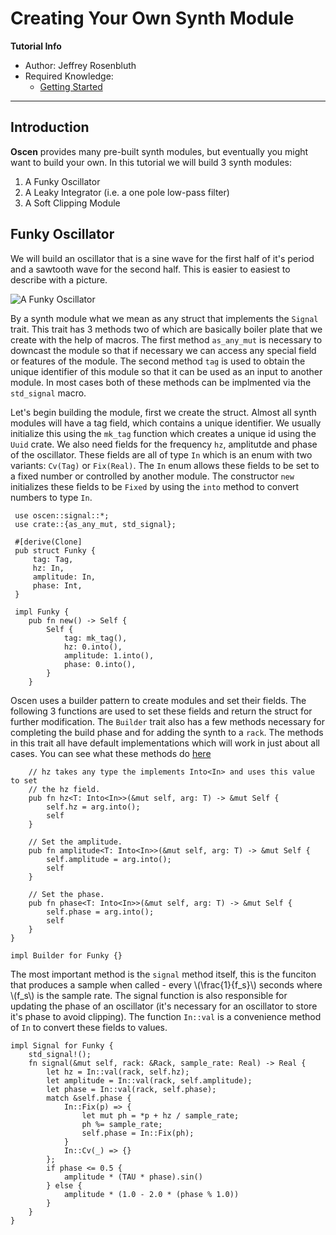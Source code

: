 # Creating Your Own Synth Module

**Tutorial Info**

- Author: Jeffrey Rosenbluth
- Required Knowledge:
    - [Getting Started](/getting_started.md)

---

## Introduction

**Oscen** provides many pre-built synth modules, but eventually you might want
to build your own. In this tutorial we will build 3 synth modules:
1. A Funky Oscillator
2. A Leaky Integrator (i.e. a one pole low-pass filter)
3. A Soft Clipping Module

## Funky Oscillator

We will build an oscillator that is a sine wave for the first half of it's period
and a sawtooth wave for the second half. This is easier to easiest to describe
with a picture.

![A Funky Oscillator](../images/funky_osc.svg)

By a synth module what we mean as any struct that implements the
`Signal` trait. This trait has 3 methods two of which are basically
boiler plate that we create with the help of macros. The first method `as_any_mut`
is necessary to downcast the module so that if necessary we can access any special
field or features of the module. The second method `tag` is used to obtain the
unique identifier of this module so that it can be used as an input to another module.
In most cases both of these methods can be implmented via the `std_signal` macro.

Let's begin building the module, first we create the struct. Almost all synth
modules will have a tag field, which contains a unique identifier. We usually
initialize this using the `mk_tag` function which creates a unique id using the 
`Uuid` crate. We also need fields for the frequency `hz`, amplitutde and 
phase of the oscillator. These fields are all of type `In` which is an enum with
two variants: `Cv(Tag)` or `Fix(Real)`. The `In` enum allows these fields to be
set to a fixed number or controlled by another module. The constructor `new` 
initializes these fields to be `Fixed` by using the `into` method to convert numbers
to type `In`.

```rust,no_run
 use oscen::signal::*;
 use crate::{as_any_mut, std_signal};

 #[derive(Clone]
 pub struct Funky {
     tag: Tag,
     hz: In,
     amplitude: In,
     phase: Int,
 }

 impl Funky {
    pub fn new() -> Self {
        Self {
            tag: mk_tag(),
            hz: 0.into(),
            amplitude: 1.into(),
            phase: 0.into(),
        }
    }
```

Oscen uses a builder pattern to create modules and set their fields. The following
3 functions are used to set these fields and return the struct for further modification.
The `Builder` trait also has a few methods necessary for completing the build phase
and for adding the synth to a `rack`. The methods in this trait all have
default implementations which will work in just about all cases. You can see
what these methods do [here](https://docs.rs/oscen/0.1.4/oscen/signal/trait.Builder.html)

```rust,no_run
    // hz takes any type the implements Into<In> and uses this value to set
    // the hz field.
    pub fn hz<T: Into<In>>(&mut self, arg: T) -> &mut Self {
        self.hz = arg.into();
        self
    }

    // Set the amplitude.
    pub fn amplitude<T: Into<In>>(&mut self, arg: T) -> &mut Self {
        self.amplitude = arg.into();
        self
    }

    // Set the phase.
    pub fn phase<T: Into<In>>(&mut self, arg: T) -> &mut Self {
        self.phase = arg.into();
        self
    }
}

impl Builder for Funky {} 
```

The most important method is the `signal` method itself, this is the funciton 
that produces a sample when called - every \\(\frac{1}{f_s}\\) seconds where \\(f_s\\) is the sample rate. The signal function is also
responsible for updating the phase of an oscillator (it's necessary for an 
oscillator to store it's phase to avoid clipping). The function `In::val` is
a convenience method of `In` to convert these fields to values.

```rust,no_run
impl Signal for Funky {
    std_signal!();
    fn signal(&mut self, rack: &Rack, sample_rate: Real) -> Real {
        let hz = In::val(rack, self.hz);
        let amplitude = In::val(rack, self.amplitude);
        let phase = In::val(rack, self.phase);
        match &self.phase {
            In::Fix(p) => {
                let mut ph = *p + hz / sample_rate;
                ph %= sample_rate;
                self.phase = In::Fix(ph);
            }
            In::Cv(_) => {}
        };
        if phase <= 0.5 {
            amplitude * (TAU * phase).sin()
        } else {
            amplitude * (1.0 - 2.0 * (phase % 1.0))
        }
    }
}
```
